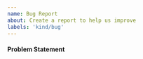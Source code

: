 ```yaml
---
name: Bug Report
about: Create a report to help us improve
labels: 'kind/bug'
---
```


#### **Problem Statement**



